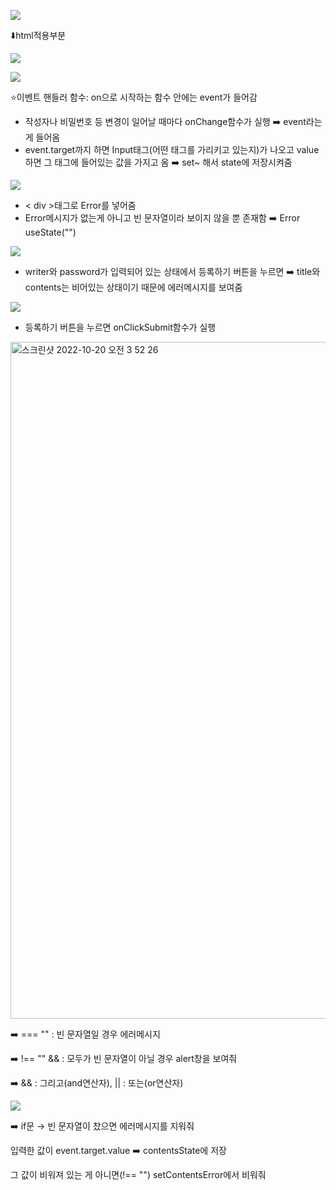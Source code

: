 ![](https://velog.velcdn.com/images/ahk1106/post/9cfe0e7a-1296-4195-b179-69d4796c558f/image.png)

⬇️html적용부분

![](https://velog.velcdn.com/images/ahk1106/post/a7b028d4-a328-4d5e-8097-3f1f07cf49b4/image.png)

![](https://velog.velcdn.com/images/ahk1106/post/78a0bad9-bcb4-474d-bd9a-ca927406e9ba/image.png)

⭐️이벤트 핸들러 함수: on으로 시작하는 함수 안에는 event가 들어감

* 작성자나 비밀번호 등 변경이 일어날 때마다 onChange함수가 실행 ➡️ event라는게 들어옴
* event.target까지 하면 Input태그(어떤 태그를 가리키고 있는지)가 나오고 value하면 그 태그에 들어있는 값을 가지고 옴 ➡️ set~ 해서 state에 저장시켜줌
 
![](https://velog.velcdn.com/images/ahk1106/post/9e920021-212c-43e7-82fd-a2013a4bf040/image.png)

* < div >태그로 Error를 넣어줌
* Error메시지가 없는게 아니고 빈 문자열이라 보이지 않을 뿐 존재함 ➡️ Error useState("")

![](https://velog.velcdn.com/images/ahk1106/post/e8b644f5-efb1-4a28-9251-1822077822a5/image.png) 

* writer와 password가 입력되어 있는 상태에서 등록하기 버튼을 누르면 ➡️ title와 contents는 비어있는 상태이기 때문에 에러메시지를 보여줌

![](https://velog.velcdn.com/images/ahk1106/post/59954367-3d32-4afe-97c3-5ce242618e49/image.png)

* 등록하기 버튼을 누르면 onClickSubmit함수가 실행 

<img width="1083" alt="스크린샷 2022-10-20 오전 3 52 26" src="https://user-images.githubusercontent.com/104885245/196779255-d134f33e-5bdf-4127-8c98-f6d033fd135c.png">

➡️ === "" : 빈 문자열일 경우 에러메시지

➡️ !== "" && : 모두가 빈 문자열이 아닐 경우 alert창을 보여줘

➡️ && : 그리고(and연산자), || : 또는(or연산자)

![](https://velog.velcdn.com/images/ahk1106/post/6cccc7f3-c1a5-444b-937f-e7e18bcfb178/image.png) 

➡️ if문 → 빈 문자열이 찼으면 에러메시지를 지워줘 

입력한 값이 event.target.value ➡️ contentsState에 저장

그 값이 비워져 있는 게 아니면(!== "") setContentsError에서 비워줘 
